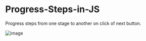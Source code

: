 # Progress-Steps-in-JS
Progress steps from one stage to another on click of next button.


![image](https://github.com/user-attachments/assets/1dea675c-59d6-4edc-a7f9-5fa3a76e52fa)
